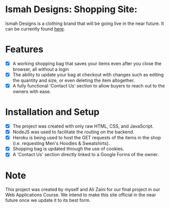 # Ismah Designs: Shopping Site:

Ismah Designs is a clothing brand that will be going live in the near future. It can be currently found [here](https://kautherz.github.io/IsmahDesigns/).
# Features
- [x] A working shopping bag that saves your items even after you close the browser, all without a login
- [x] The ability to update your bag at checkout with changes such as editing the quantity and size, or even deleting the item altogether.
- [x] A fully functional 'Contact Us' section to allow buyers to reach out to the owners with ease.

# Installation and Setup
- [x] The project was created with only raw HTML, CSS, and JavaScript.
- [x] NodeJS was used to facilitate the routing on the backend.
- [x] Heroku is being used to host the GET requests of the items in the shop (i.e. requesting Men's Hoodies & Sweatshirts).
- [x] Shopping bag is updated through the use of cookies.
- [x] A 'Contact Us' section directly linked to a Google Forms of the owner.

# Note
This project was created by myself and Ali Zaini for our final project in our Web Applications Course. We intend to make this site official in the near future once we update it to its best form.


